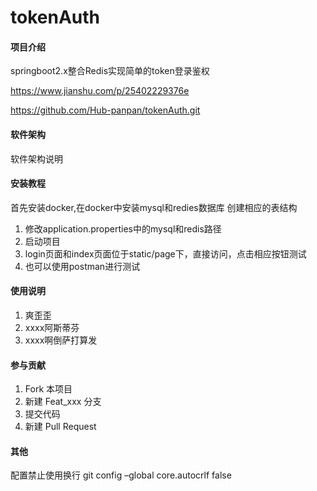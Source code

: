 # tokenAuth

#### 项目介绍
springboot2.x整合Redis实现简单的token登录鉴权

https://www.jianshu.com/p/25402229376e

https://github.com/Hub-panpan/tokenAuth.git

#### 软件架构
软件架构说明

#### 安装教程
首先安装docker,在docker中安装mysql和redies数据库
创建相应的表结构 

1. 修改application.properties中的mysql和redis路径
2. 启动项目
3. login页面和index页面位于static/page下，直接访问，点击相应按钮测试
4. 也可以使用postman进行测试

#### 使用说明

1. 爽歪歪
2. xxxx阿斯蒂芬
3. xxxx啊倒萨打算发

#### 参与贡献

1. Fork 本项目
2. 新建 Feat_xxx 分支
3. 提交代码
4. 新建 Pull Request


#### 其他
配置禁止使用换行
git config –global core.autocrlf false


